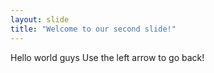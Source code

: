 ```yaml
---
layout: slide
title: "Welcome to our second slide!"
---
```

Hello world guys
Use the left arrow to go back!
